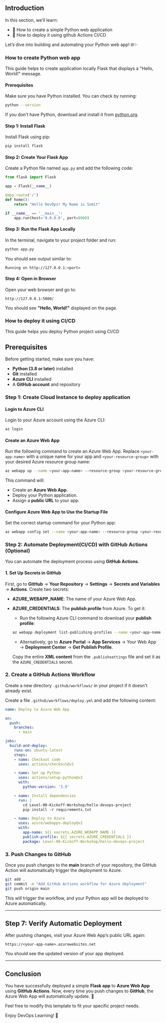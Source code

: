 ## Introduction
In this section, we’ll learn:

  - 🐍 How to create a simple Python web application
  - 🚀 How to deploy it using github Actions CI/CD
    
Let’s dive into building and automating your Python web app! 🌐✨
   
### How to create Python web app
This guide helps to create application locally Flask that displays a "Hello, World!" message.

#### Prerequisites

Make sure you have Python installed. You can check by running:

```sh
python --version
```

If you don't have Python, download and install it from [python.org](https://www.python.org/downloads/).

#### Step 1: Install Flask

Install Flask using pip:

```sh
pip install flask
```

#### Step 2: Create Your Flask App

Create a Python file named `app.py` and add the following code:

```python
from flask import Flask

app = Flask(__name__)

@app.route('/')
def home():
    return "Hello DevOps! My Name is Sumit"

if __name__ == '__main__':
    app.run(host='0.0.0.0', port=8000)
```

#### Step 3: Run the Flask App Locally

In the terminal, navigate to your project folder and run:

```sh
python app.py
```

You should see output similar to:

```
Running on http://127.0.0.1:<port>
```

#### Step 4: Open in Browser

Open your web browser and go to:

```
http://127.0.0.1:5000/

```

You should see **"Hello, World!"** displayed on the page.

### How to deploy it using CI/CD
This guide helps you deploy Python project using CI/CD

## Prerequisites

Before getting started, make sure you have:
- **Python (3.8 or later)** installed
- **Git** installed
- **Azure CLI** installed
- A **GitHub account** and repository

### Step 1: Create Cloud Instance to deploy application

#### Login to Azure CLI
Login to your Azure account using the Azure CLI:
```sh
az login
```

#### Create an Azure Web App
Run the following command to create an Azure Web App. Replace `<your-app-name>` with a unique name for your app and `<your-resource-group>` with your desired Azure resource group name:
```sh
az webapp up --name <your-app-name> --resource-group <your-resource-group> --runtime "PYTHON:3.9"
```

This command will:
- Create an **Azure Web App**.
- Deploy your Python application.
- Assign a **public URL** to your app.

#### Configure Azure Web App to Use the Startup File
Set the correct startup command for your Python app:
```sh
az webapp config set --name <your-app-name> --resource-group <your-resource-group> --startup-file "python app.py"
```

### Step 2: Automate Deployment(CI/CD) with GitHub Actions (Optional)

You can automate the deployment process using **GitHub Actions**.

#### 1. Set Up Secrets in GitHub

First, go to **GitHub** → **Your Repository** → **Settings** → **Secrets and Variables** → **Actions**. Create two secrets:
- **AZURE_WEBAPP_NAME**: The name of your Azure Web App.
- **AZURE_CREDENTIALS**: The **publish profile** from Azure. To get it:
    - Run the following Azure CLI command to download your **publish profile**:
    ```sh
    az webapp deployment list-publishing-profiles --name <your-app-name> --resource-group <your-resource-group> --xml
    ```
    - Alternatively, go to **Azure Portal** → **App Services** → Your Web App → **Deployment Center** → **Get Publish Profile**.

    Copy the entire **XML content** from the `.publishsettings` file and set it as the `AZURE_CREDENTIALS` secret.

### 2. Create a GitHub Actions Workflow

Create a new directory `.github/workflows/` in your project if it doesn't already exist.

Create a file `.github/workflows/deploy.yml` and add the following content:

```yaml
name: Deploy to Azure Web App

on:
  push:
    branches:
      - main

jobs:
  build-and-deploy:
    runs-on: ubuntu-latest
    steps:
    - name: Checkout code
      uses: actions/checkout@v2

    - name: Set up Python
      uses: actions/setup-python@v2
      with:
        python-version: '3.9'

    - name: Install dependencies
      run: |
        cd Level-00-Kickoff-Workshop/hello-devops-project
        pip install -r requirements.txt

    - name: Deploy to Azure
      uses: azure/webapps-deploy@v2
      with:
        app-name: ${{ secrets.AZURE_WEBAPP_NAME }}
        publish-profile: ${{ secrets.AZURE_CREDENTIALS }}
        package: Level-00-Kickoff-Workshop/hello-devops-project
```

### 3. Push Changes to GitHub

Once you push changes to the **main** branch of your repository, the GitHub Action will automatically trigger the deployment to Azure.

```sh
git add .
git commit -m "Add GitHub Actions workflow for Azure deployment"
git push origin main
```

This will trigger the workflow, and your Python app will be deployed to Azure automatically.

---

## Step 7: Verify Automatic Deployment

After pushing changes, visit your Azure Web App’s public URL again:
```
https://<your-app-name>.azurewebsites.net
```

You should see the updated version of your app deployed.

---

## Conclusion

You have successfully deployed a simple **Flask app** to **Azure Web App** using **GitHub Actions**. Now, every time you push changes to **GitHub**, the Azure Web App will automatically update. 🎉

Feel free to modify this template to fit your specific project needs.


Enjoy DevOps Learning! 🎉

